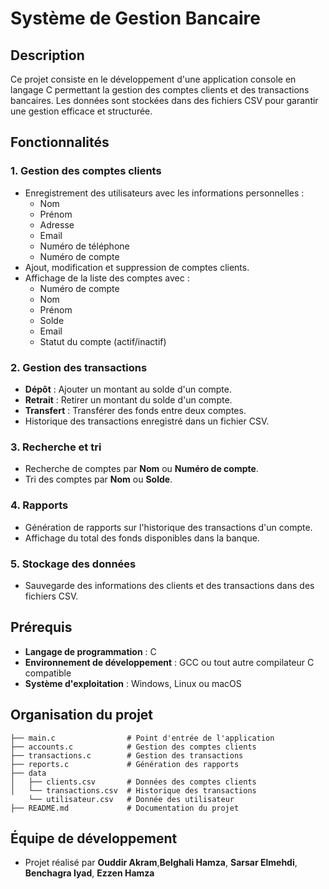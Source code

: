 # Système de Gestion Bancaire

## Description
Ce projet consiste en le développement d'une application console en langage C permettant la gestion des comptes clients et des transactions bancaires. Les données sont stockées dans des fichiers CSV pour garantir une gestion efficace et structurée.

## Fonctionnalités

### 1. Gestion des comptes clients
- Enregistrement des utilisateurs avec les informations personnelles :
  - Nom
  - Prénom
  - Adresse
  - Email
  - Numéro de téléphone
  - Numéro de compte
- Ajout, modification et suppression de comptes clients.
- Affichage de la liste des comptes avec :
  - Numéro de compte
  - Nom
  - Prénom
  - Solde
  - Email
  - Statut du compte (actif/inactif)

### 2. Gestion des transactions
- **Dépôt** : Ajouter un montant au solde d'un compte.
- **Retrait** : Retirer un montant du solde d'un compte.
- **Transfert** : Transférer des fonds entre deux comptes.
- Historique des transactions enregistré dans un fichier CSV.

### 3. Recherche et tri
- Recherche de comptes par **Nom** ou **Numéro de compte**.
- Tri des comptes par **Nom** ou **Solde**.

### 4. Rapports
- Génération de rapports sur l'historique des transactions d'un compte.
- Affichage du total des fonds disponibles dans la banque.

### 5. Stockage des données
- Sauvegarde des informations des clients et des transactions dans des fichiers CSV.

## Prérequis
- **Langage de programmation** : C
- **Environnement de développement** : GCC ou tout autre compilateur C compatible
- **Système d'exploitation** : Windows, Linux ou macOS

## Organisation du projet
```
├── main.c                # Point d'entrée de l'application
├── accounts.c            # Gestion des comptes clients
├── transactions.c        # Gestion des transactions
├── reports.c             # Génération des rapports
├── data                 
│   ├── clients.csv       # Données des comptes clients
│   └── transactions.csv  # Historique des transactions
    └── utilisateur.csv   # Donnée des utilisateur
├── README.md             # Documentation du projet
```


## Équipe de développement
- Projet réalisé par **Ouddir Akram**,**Belghali Hamza**, **Sarsar Elmehdi**, **Benchagra Iyad**, **Ezzen Hamza**




